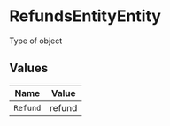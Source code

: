 # RefundsEntityEntity

Type of object


## Values

| Name     | Value    |
| -------- | -------- |
| `Refund` | refund   |
